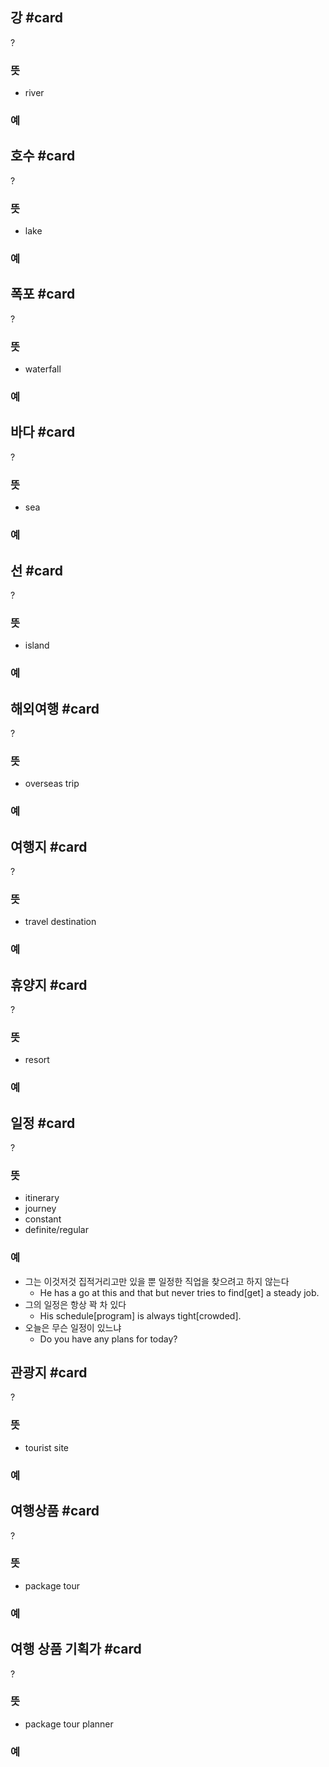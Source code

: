 ## 강 #card
?
### 뜻
- river
### 예
<!--SR:!2024-08-12,13,292-->

## 호수 #card
?
### 뜻
- lake
### 예
<!--SR:!2024-08-14,15,292-->

## 폭포 #card
?
### 뜻
- waterfall
### 예
<!--SR:!2024-08-08,1,244-->

## 바다 #card
?
### 뜻
- sea
### 예
<!--SR:!2024-08-29,17,304-->

## 선 #card
?
### 뜻
- island
### 예
<!--SR:!2024-08-20,15,298-->

## 해외여행 #card
?
### 뜻
- overseas trip
### 예

## 여행지 #card
?
### 뜻
- travel destination
### 예
<!--SR:!2024-08-08,10,272-->

## 휴양지 #card
?
### 뜻
- resort
### 예
<!--SR:!2024-08-07,1,246-->

## 일정 #card
?
### 뜻
- itinerary
- journey
- constant
- definite/regular
### 예
- 그는 이것저것 집적거리고만 있을 뿐 일정한 직업을 찾으려고 하지 않는다
	- He has a go at this and that but never tries to find[get] a steady job.
- 그의 일정은 항상 꽉 차 있다
	- His schedule[program] is always tight[crowded].
- 오늘은 무슨 일정이 있느냐
	- Do you have any plans for today?
<!--SR:!2024-08-13,14,290-->

## 관광지 #card
?
### 뜻
- tourist site
### 예
<!--SR:!2024-08-07,1,247-->

## 여행상품 #card
?
### 뜻
- package tour
### 예
<!--SR:!2024-08-09,3,267-->

## 여행 상품 기획가 #card
?
### 뜻
- package tour planner
### 예
<!--SR:!2024-08-28,16,304-->
